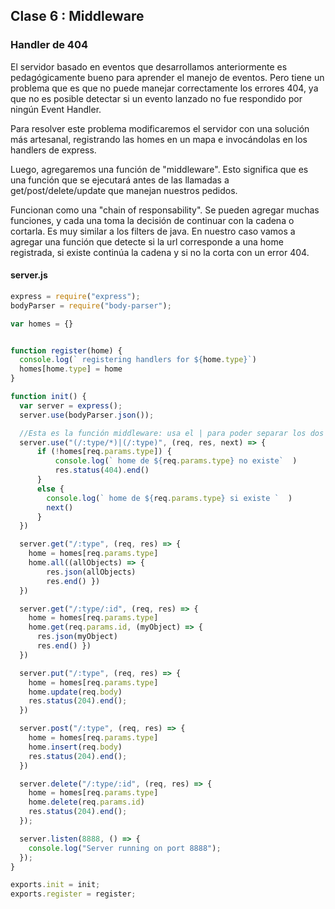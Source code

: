 
## Clase 6 : Middleware

### Handler de 404

El servidor basado en eventos que desarrollamos anteriormente es pedagógicamente bueno para aprender el manejo de eventos. Pero tiene un problema que es que no puede manejar correctamente los errores 404, ya que no es posible detectar si un evento lanzado no fue respondido por ningún Event Handler.

Para resolver este problema modificaremos el servidor con una solución más artesanal, registrando las homes en un mapa e invocándolas en los handlers de express.

Luego, agregaremos una función de "middleware". Esto significa que es una función que se ejecutará antes de las llamadas a get/post/delete/update que manejan nuestros pedidos.

Funcionan como una "chain of responsability". Se pueden agregar muchas funciones, y cada una toma la decisión de continuar con la cadena o cortarla. Es muy similar a los filters de java. En nuestro caso vamos a agregar una función que detecte si la url corresponde a una home registrada, si existe continúa la cadena y si no la corta con un error 404.


#### server.js
``` javascript
express = require("express");
bodyParser = require("body-parser");

var homes = {}


function register(home) {
  console.log(` registering handlers for ${home.type}`)
  homes[home.type] = home 
}

function init() {
  var server = express();
  server.use(bodyParser.json());

  //Esta es la función middleware: usa el | para poder separar los dos tipos de url: las que tienen una / en el medio o no
  server.use("(/:type/*)|(/:type)", (req, res, next) => {
      if (!homes[req.params.type]) {
          console.log(` home de ${req.params.type} no existe`  )
          res.status(404).end()
      }
      else {
        console.log(` home de ${req.params.type} si existe `  )
        next()
      }
  })

  server.get("/:type", (req, res) => {
    home = homes[req.params.type]
    home.all((allObjects) => {
        res.json(allObjects) 
        res.end() })       
  })

  server.get("/:type/:id", (req, res) => {
    home = homes[req.params.type]
    home.get(req.params.id, (myObject) => { 
      res.json(myObject) 
      res.end() })  
  })

  server.put("/:type", (req, res) => {
    home = homes[req.params.type]
    home.update(req.body)
    res.status(204).end();  
  })

  server.post("/:type", (req, res) => {
    home = homes[req.params.type]
    home.insert(req.body)
    res.status(204).end();  
  })

  server.delete("/:type/:id", (req, res) => {
    home = homes[req.params.type]
    home.delete(req.params.id)
    res.status(204).end();  
  });

  server.listen(8888, () => {
    console.log("Server running on port 8888");
  });
}

exports.init = init;
exports.register = register;

```